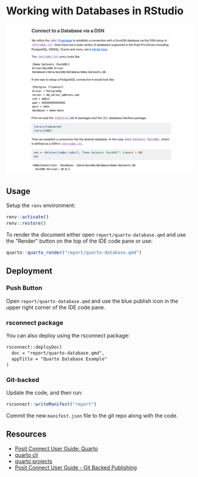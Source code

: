 # Working with Databases in RStudio

![screenshot of Quarto doc](quarto-database.png)

## Usage

Setup the `renv` environment:

```r
renv::activate()
renv::restore()
```

To render the document either open `report/quarto-database.qmd` and use the "Render" button on the top of the IDE code pane or use:

```r
quarto::quarto_render("report/quarto-database.qmd")
```

## Deployment

### Push Button

Open `report/quarto-database.qmd` and use the blue publish icon in the upper right corner of the IDE code pane.

### rsconnect package

You can also deploy using the rsconnect package:

```
rsconnect::deployDoc(
  doc = "report/quarto-database.qmd",
  appTitle = "Quarto Database Example"
)
```

### Git-backed

Update the code, and then run:

```r
rsconnect::writeManifest("report")
```

Commit the new `manifest.json` file to the git repo along with the code.

## Resources

- [Posit Connect User Guide: Quarto](https://docs.posit.co/connect/user/quarto/)
- [quarto cli](https://quarto.org/docs/publishing/rstudio-connect.html)
- [quarto projects](https://quarto.org/docs/projects/quarto-projects.html)
- [Posit Connect User Guide - Git Backed Publishing ](https://docs.posit.co/connect/user/git-backed/)
